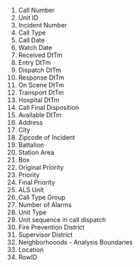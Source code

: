 1.	Call Number
2.	Unit ID
3.	Incident Number
4.	Call Type
5.	Call Date
6.	Watch Date
7.	Received DtTm
8.	Entry DtTm
9.	Dispatch DtTm
10.	Response DtTm
11.	On Scene DtTm
12.	Transport DtTm
13.	Hospital DtTm
14.	Call Final Disposition
15.	Available DtTm
16.	Address
17.	City
18.	Zipcode of Incident
19.	Battalion
20.	Station Area
21.	Box
22.	Original Priority
23.	Priority
24.	Final Priority
25.	ALS Unit
26.	Call Type Group
27.	Number of Alarms
28.	Unit Type
29.	Unit sequence in call dispatch
30.	Fire Prevention District
31.	Supervisor District
32.	Neighborhooods - Analysis Boundaries
33.	Location
34.	RowID
